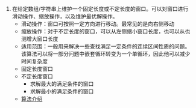 1. 在给定数组/字符串上维护一个固定长度或不定长度的窗口。可以对窗口进行滑动操作、缩放操作，以及维护最优解操作。
    * 滑动操作：窗口可按照一定方向进行移动。最常见的是向右侧移动
    * 缩放操作：对于不定长度的窗口，可以从左侧缩小窗口长度，也可以从也测增大窗口长度
    * 适用范围：一般用来解决一些查找满足一定条件的连续区间性质的问题。该算法可以将一部分问题中嵌套循环转变为一个单循环，因此他可以减少时间复杂度
    * 固定长度窗口
    * 不定长度窗口
      * 求解最大的满足条件的窗口
      * 求解最小的满足条件的窗口
    * [算法介绍](https://algo.itcharge.cn/01.Array/05.Array-Sliding-Window/01.Array-Sliding-Window/#_1-%E6%BB%91%E5%8A%A8%E7%AA%97%E5%8F%A3%E7%AE%97%E6%B3%95%E4%BB%8B%E7%BB%8D)
